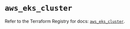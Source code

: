 # `aws_eks_cluster`

Refer to the Terraform Registry for docs: [`aws_eks_cluster`](https://registry.terraform.io/providers/hashicorp/aws/3.76.1/docs/resources/eks_cluster).
